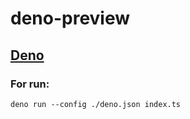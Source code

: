 # deno-preview

## [Deno](https://deno.land)

### For run:
```ph
deno run --config ./deno.json index.ts
```
